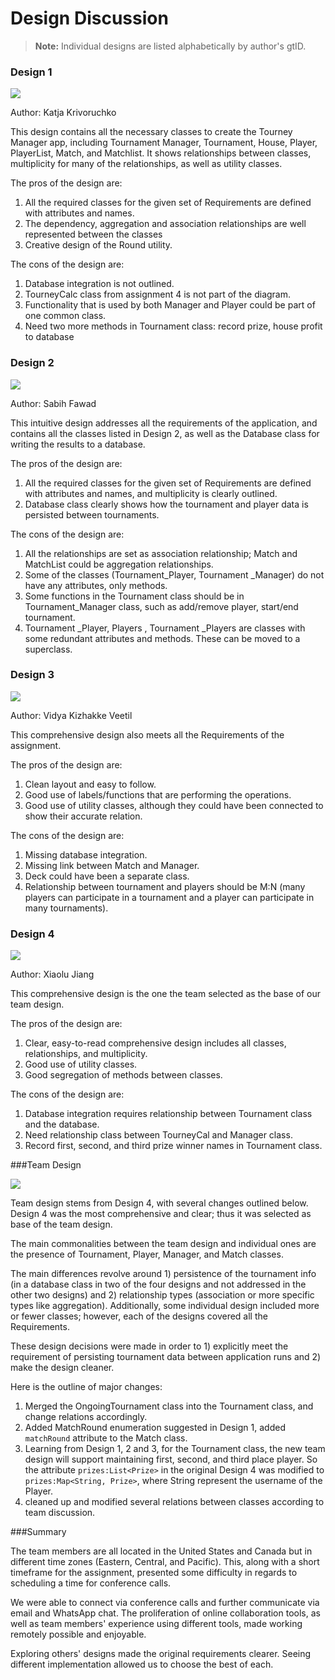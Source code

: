 ﻿Design Discussion
===================
> **Note:**
> Individual designs are listed alphabetically by author's gtID.

### Design 1

![](https://github.gatech.edu/gt-omscs-se-2017spring/6300Spring17Team50/blob/master/GroupProject/Design-Team/design1.jpg)

Author: Katja Krivoruchko

This design contains all the necessary classes to create the Tourney Manager app, including Tournament Manager, Tournament, House, Player, PlayerList, Match, and Matchlist. It shows relationships between classes, multiplicity for many of the relationships, as well as utility classes.

The pros of the design are:

1. All the required classes for the given set of Requirements are defined with attributes and names.
2. The dependency, aggregation and association relationships are well  represented between the classes 
3. Creative design of the Round utility.

The cons of the design are:

1. Database integration is not outlined.
2. TourneyCalc class from assignment 4 is not part of the diagram.
3. Functionality that is used by both Manager and Player could be part of one common class.
4. Need two more methods in Tournament class: record prize, house profit to database

### Design 2

![](https://github.gatech.edu/gt-omscs-se-2017spring/6300Spring17Team50/blob/master/GroupProject/Design-Team/design2.jpg)

Author: Sabih Fawad

This intuitive design addresses all the requirements of the application, and contains all the classes listed in Design 2, as well as the Database class for writing the results to a database.

The pros of the design are:

1. All the required classes for the given set of Requirements are defined with attributes and names, and multiplicity is clearly outlined.
2. Database class clearly shows how the tournament and player data is persisted between tournaments.

The cons of the design are:

1. All the relationships are set as association relationship; Match and MatchList could be aggregation relationships. 
2. Some of the classes (Tournament_Player,  Tournament _Manager) do not have any attributes, only methods.
3. Some functions in the Tournament class should be in Tournament_Manager class, such as add/remove player, start/end tournament.
4. Tournament _Player, Players , Tournament _Players are classes with some redundant attributes and methods. These can be moved to a superclass.

### Design 3

![](https://github.gatech.edu/gt-omscs-se-2017spring/6300Spring17Team50/blob/master/GroupProject/Design-Team/design3.jpg)

Author: Vidya Kizhakke Veetil

This comprehensive design also meets all the Requirements of the assignment. 

The pros of the design are:

1. Clean layout and easy to follow.
2. Good use of labels/functions that are performing the operations.
3. Good use of utility classes, although they could have been connected to show their accurate relation.

The cons of the design are:

1.  Missing database integration.
2.  Missing link between Match and Manager.
3.  Deck could have been a separate class.
4.  Relationship between tournament and players should be M:N (many players can participate in a tournament and a player can participate in many tournaments). 


### Design 4

![](https://github.gatech.edu/gt-omscs-se-2017spring/6300Spring17Team50/blob/master/GroupProject/Design-Team/design4.jpg)

Author: Xiaolu Jiang

This comprehensive design is the one the team selected as the base of our team design.

The pros of the design are:

1. Clear, easy-to-read comprehensive design includes all classes, relationships, and multiplicity.
2. Good use of utility classes.
3. Good segregation of methods between classes.

The cons of the design are:

1. Database integration requires relationship between Tournament class and the database.
2. Need relationship class between TourneyCal and Manager class.
3. Record first, second, and third prize winner names in Tournament class.  

###Team Design

![](https://github.gatech.edu/gt-omscs-se-2017spring/6300Spring17Team50/blob/master/GroupProject/Design-Team/team.jpg)

Team design stems from Design 4, with several changes outlined below. Design 4 was the most comprehensive and clear; thus it was selected as base of the team design.

The main commonalities between the team design and individual ones are the presence of Tournament, Player, Manager, and Match classes.

The main differences revolve around 1) persistence of the tournament info (in a database class in two of the four designs and not addressed in the other two designs) and 2) relationship types (association or more specific types like aggregation). Additionally, some individual design included more or fewer classes; however, each of the designs covered all the Requirements. 

These design decisions were made in order to 1) explicitly meet the requirement of persisting tournament data between application runs and 2) make the design cleaner.

Here is the outline of major changes:

1. Merged the OngoingTournament class into the Tournament class, and change relations accordingly.
2. Added MatchRound enumeration suggested in Design 1, added `matchRound` attribute to the Match class.
3. Learning from Design 1, 2 and 3, for the Tournament class, the new team design will support maintaining first, second, and third place player. So the attribute `prizes:List<Prize>` in the original Design 4 was modified to `prizes:Map<String, Prize>`, where String represent the username of the Player.
4. cleaned up and modified several relations between classes according to team discussion.

###Summary

The team members are all located in the United States and Canada but in different time zones (Eastern, Central, and Pacific).  This, along with a short timeframe for the assignment, presented some difficulty in regards to scheduling a time for conference calls. 

We were able to connect via conference calls and further communicate via email and WhatsApp chat. The proliferation of online collaboration tools, as well as team members' experience using different tools, made working remotely possible and enjoyable. 

Exploring others' designs made the original requirements clearer. Seeing different implementation allowed us to choose the best of each.
